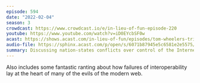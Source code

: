 ```yaml
---
episode: 594
date: "2022-02-04"
season: 3
crowdcast: https://www.crowdcast.io/e/in-lieu-of-fun-episode-220
youtube: https://www.youtube.com/watch?v=iD0EYcbSF0w
acast: https://shows.acast.com/in-lieu-of-fun/episodes/tom-wheelers-triumphant-return
audio-file: https://sphinx.acast.com/p/open/s/6071b87945e5c6581e2e5575/e/61fecbd7a362ba001292e5f3/media.mp3
summary: Discussing nation-states conflicts over control of the Internet
---
```

Also includes some fantastic ranting about how failures of interoperability lay at the heart of many of the evils of the modern web.
